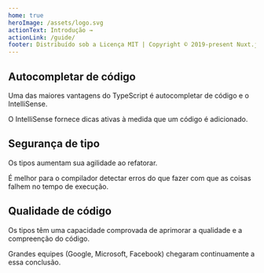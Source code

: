 ```yaml
---
home: true
heroImage: /assets/logo.svg
actionText: Introdução →
actionLink: /guide/
footer: Distribuído sob a Licença MIT | Copyright © 2019-present Nuxt.js Team
---
```


<div class="features">
  <div class="feature">
    <h2>Autocompletar de código</h2>
    <p>Uma das maiores vantagens do TypeScript é autocompletar de código e o IntelliSense.</p>
    <p> O IntelliSense fornece dicas ativas à medida que um código é adicionado.</p>
  </div>
  <div class="feature">
    <h2>Segurança de tipo</h2>
    <p>Os tipos aumentam sua agilidade ao refatorar.</p>
    <p> É melhor para o compilador detectar erros do que fazer com que as coisas falhem no tempo de execução.</p>
  </div>
  <div class="feature">
    <h2>Qualidade de código</h2>
    <p>Os tipos têm uma capacidade comprovada de aprimorar a qualidade e a compreenção do código.</p> 
    <p>Grandes equipes (Google, Microsoft, Facebook) chegaram continuamente a essa conclusão.</p>
  </div>
</div>
